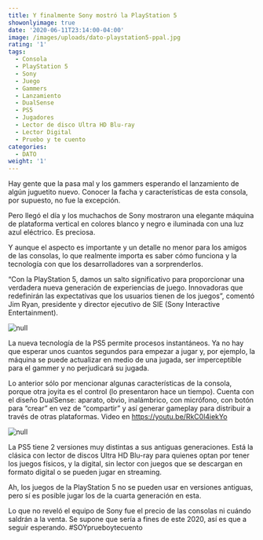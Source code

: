 ```yaml
---
title: Y finalmente Sony mostró la PlayStation 5
showonlyimage: true
date: '2020-06-11T23:14:00-04:00'
image: /images/uploads/dato-playstation5-ppal.jpg
rating: '1'
tags:
  - Consola
  - PlayStation 5
  - Sony
  - Juego
  - Gammers
  - Lanzamiento
  - DualSense
  - PS5
  - Jugadores
  - Lector de disco Ultra HD Blu-ray
  - Lector Digital
  - Pruebo y te cuento
categories:
  - DATO
weight: '1'
---
```

Hay gente que la pasa mal y los gammers esperando el lanzamiento de algún juguetito nuevo. Conocer la facha y características de esta consola, por supuesto, no fue la excepción.

<!--more-->

Pero llegó el día y los muchachos de Sony mostraron una elegante máquina de plataforma vertical en colores blanco y negro e iluminada con una luz azul eléctrico. Es preciosa.

Y aunque el aspecto es importante y un detalle no menor para los amigos de las consolas, lo que realmente importa es saber cómo funciona y la tecnología con que los desarrolladores van a sorprenderlos.

“Con la PlayStation 5, damos un salto significativo para proporcionar una verdadera nueva generación de experiencias de juego. Innovadoras que redefinirán las expectativas que los usuarios tienen de los juegos”, comentó Jim Ryan, presidente y director ejecutivo de SIE (Sony Interactive Entertainment).

![null](/images/uploads/dato-playstation5-2da.jpg)

La nueva tecnología de la PS5 permite procesos instantáneos. Ya no hay que esperar unos cuantos segundos para empezar a jugar y, por ejemplo, la máquina se puede actualizar en medio de una jugada, ser imperceptible para el gammer y no perjudicará su jugada. 

Lo anterior sólo por mencionar algunas características de la consola, porque otra joyita es el control (lo presentaron hace un tiempo). Cuenta con el diseño DualSense: aparato, obvio, inalámbrico, con micrófono, con botón para “crear” en vez de “compartir” y así generar gameplay para distribuir a través de otras plataformas. Video en https://youtu.be/RkC0l4iekYo

![null](/images/uploads/dato-playstation5-control.jpg)

La PS5 tiene 2 versiones muy distintas a sus antiguas generaciones. Está la clásica con lector de discos Ultra HD Blu-ray para quienes optan por tener los juegos físicos, y la digital, sin lector con juegos que se descargan en formato digital o se pueden jugar en streaming.

Ah, los juegos de la PlayStation 5 no se pueden usar en versiones antiguas, pero sí es posible jugar los de la cuarta generación en esta.

Lo que no reveló el equipo de Sony fue el precio de las consolas ni cuándo saldrán a la venta. Se supone que sería a fines de este 2020, así es que a seguir esperando. #SOYprueboytecuento
